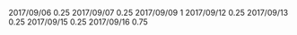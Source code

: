 2017/09/06  0.25
2017/09/07  0.25
2017/09/09  1
2017/09/12  0.25
2017/09/13  0.25
2017/09/15  0.25
2017/09/16  0.75
